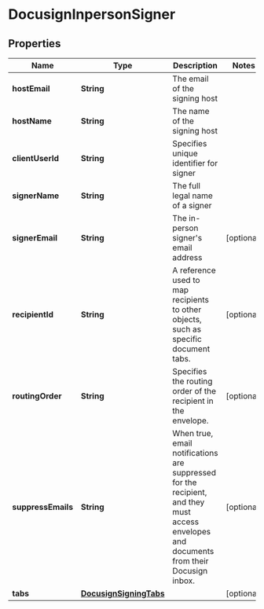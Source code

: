 

# DocusignInpersonSigner


## Properties

| Name | Type | Description | Notes |
|------------ | ------------- | ------------- | -------------|
|**hostEmail** | **String** | The email of the signing host |  |
|**hostName** | **String** | The name of the signing host |  |
|**clientUserId** | **String** | Specifies unique identifier for signer |  |
|**signerName** | **String** | The full legal name of a signer |  |
|**signerEmail** | **String** | The in-person signer&#39;s email address |  [optional] |
|**recipientId** | **String** | A reference used to map recipients to other objects, such as specific document tabs. |  [optional] |
|**routingOrder** | **String** | Specifies the routing order of the recipient in the envelope. |  [optional] |
|**suppressEmails** | **String** | When true, email notifications are suppressed for the recipient, and they must access envelopes and documents from their Docusign inbox. |  [optional] |
|**tabs** | [**DocusignSigningTabs**](DocusignSigningTabs.md) |  |  [optional] |



